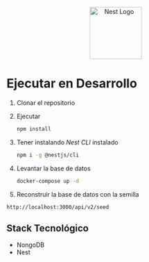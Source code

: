 <p align="center">
  <a href="http://nestjs.com/" target="blank"><img src="https://nestjs.com/img/logo-small.svg" width="120" alt="Nest Logo" /></a>
</p>

# Ejecutar en Desarrollo

1. Clonar el repositorio
2. Ejecutar

   ```bash
   npm install
   ```

3. Tener instalando *Nest CLI* instalado

    ```bash
    npm i -g @nestjs/cli
    ```

4. Levantar la base de datos

    ```bash
    docker-compose up -d
    ```

5. Reconstruir la base de datos con la semilla

```http
http://localhost:3000/api/v2/seed
```

## Stack Tecnológico

* NongoDB
* Nest
